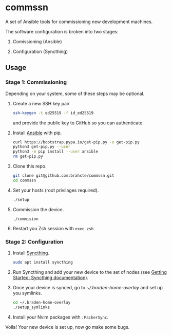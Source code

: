 # commssn

A set of Ansible tools for commissioning new development machines.

The software configuration is broken into two stages:

1. Comissioning (Ansible)

2. Configuration (Syncthing)

## Usage

### Stage 1: Commissioning

Depending on your system, some of these steps may be optional.

1. Create a new SSH key pair
   
   ```bash
   ssh-keygen -t ed25519 -f id_ed25519
   ```
   
   and provide the public key to GitHub so you can authenticate.

2. Install [Ansible](https://docs.ansible.com/ansible/latest/installation_guide/intro_installation.html#installing-and-upgrading-ansible-with-pip) with pip.
   
   ```bash
   curl https://bootstrap.pypa.io/get-pip.py -o get-pip.py
   python3 get-pip.py --user
   python3 -m pip install --user ansible
   rm get-pip.py
   ```

3. Clone this repo.
   
   ```bash
   git clone git@github.com:brahste/commssn.git
   cd commssn
   ```

4. Set your hosts (root privilages required).
   
   ```bash
   ./setup
   ```

5. Commission the device.
   
   ```
   ./commision
   ```
   
6. Restart you Zsh session with `exec zsh`

### Stage 2: Configuration
   
1. Install [Syncthing](https://syncthing.net/).

   ```bash
   sudo apt install syncthing
   ```

2. Run Syncthing and add your new device to the set of nodes (see [Getting Started: Syncthing documentation](https://docs.syncthing.net/intro/getting-started.html#getting-started)).

3. Once your device is synced, go to *~/.braden-home-overlay* and set up you symlinks.
   
   ```bash
   cd ~/.braden-home-overlay
   ./setup_symlinks
   ```

3. Install your Nvim packages with `:PackerSync`.

Voila! Your new device is set up, now go make some bugs.
